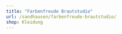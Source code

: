 ```yaml
---
title: "Farbenfreude Brautstudio"
url: /sandhausen/farbenfreude-brautstudio/
shop: Kleidung
---
```

